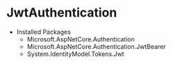 # JwtAuthentication

- Installed Packages
  - Microsoft.AspNetCore.Authentication  
  - Microsoft.AspNetCore.Authentication.JwtBearer
  - System.IdentityModel.Tokens.Jwt
